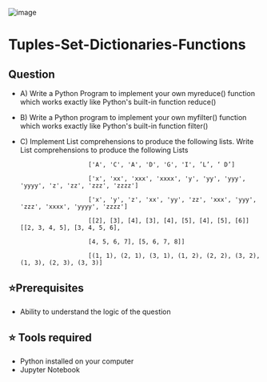 ![image](https://github.com/Ganeshuthiravasagam/Tuples-Set-Dictionaries-Functions/blob/main/Tuple.webp)
# Tuples-Set-Dictionaries-Functions

## Question


- A) Write a Python Program to implement your own myreduce() function which works exactly like Python's built-in function reduce()

- B) Write a Python program to implement your own myfilter() function which works exactly like Python's built-in function filter()

- C) Implement List comprehensions to produce the following lists. Write List comprehensions to produce the following Lists

                         ['A', 'C', 'A', 'D', 'G', 'I', ’L’, ‘ D’]

                         ['x', 'xx', 'xxx', 'xxxx', 'y', 'yy', 'yyy', 'yyyy', 'z', 'zz', 'zzz', 'zzzz']

                         ['x', 'y', 'z', 'xx', 'yy', 'zz', 'xxx', 'yyy', 'zzz', 'xxxx', 'yyyy', 'zzzz']

                         [[2], [3], [4], [3], [4], [5], [4], [5], [6]] [[2, 3, 4, 5], [3, 4, 5, 6],

                         [4, 5, 6, 7], [5, 6, 7, 8]]

                         [(1, 1), (2, 1), (3, 1), (1, 2), (2, 2), (3, 2), (1, 3), (2, 3), (3, 3)]
                         
## ⭐Prerequisites

- Ability to understand the logic of the question

## ⭐ Tools required

-  Python installed on your computer
-  Jupyter Notebook
